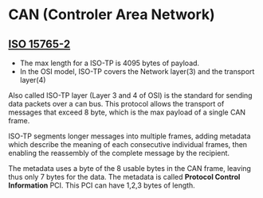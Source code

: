 # CAN (Controler Area Network)



## [ISO 15765-2](https://es.wikipedia.org/wiki/ISO_15765-2)

* The max length for a ISO-TP is 4095 bytes of payload.
* In the OSI model, ISO-TP covers the Network layer(3) and the transport layer(4)

Also called ISO-TP layer (Layer 3 and 4 of OSI) is the standard for sending data
packets over a can bus.
This protocol allows the transport of messages that exceed 8 byte, which is the
max payload of a single CAN frame.

ISO-TP segments longer messages into multiple frames, adding metadata which describe
the meaning of each consecutive individual frames, then enabling the reassembly
of the complete message by the recipient.

The metadata uses a byte of the 8 usable bytes in the CAN frame, leaving thus
only 7 bytes for the data. The metadata is called **Protocol Control Information**
PCI. This PCI can have 1,2,3 bytes of length.
